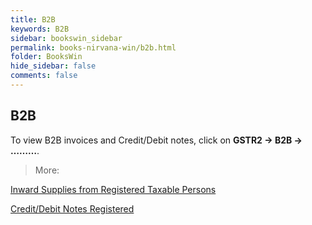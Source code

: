 ```yaml
---
title: B2B
keywords: B2B
sidebar: bookswin_sidebar
permalink: books-nirvana-win/b2b.html
folder: BooksWin
hide_sidebar: false
comments: false
---
```


## B2B

To view B2B invoices and Credit/Debit notes, click on **GSTR2 -> B2B -> ………**.

> More:

[Inward Supplies from Registered Taxable Persons]()

[Credit/Debit Notes Registered]()
